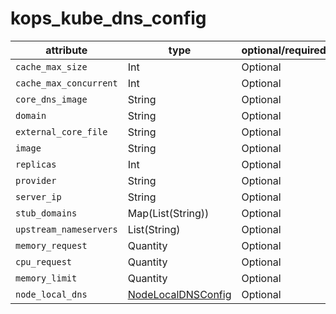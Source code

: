 # kops_kube_dns_config

| attribute | type | optional/required | computed |
| --- | --- | --- | --- |
| `cache_max_size` | Int | Optional |  |
| `cache_max_concurrent` | Int | Optional |  |
| `core_dns_image` | String | Optional |  |
| `domain` | String | Optional |  |
| `external_core_file` | String | Optional |  |
| `image` | String | Optional |  |
| `replicas` | Int | Optional |  |
| `provider` | String | Optional |  |
| `server_ip` | String | Optional |  |
| `stub_domains` | Map(List(String)) | Optional |  |
| `upstream_nameservers` | List(String) | Optional |  |
| `memory_request` | Quantity | Optional |  |
| `cpu_request` | Quantity | Optional |  |
| `memory_limit` | Quantity | Optional |  |
| `node_local_dns` | [NodeLocalDNSConfig](./NodeLocalDNSConfig.generated.md) | Optional |  |
